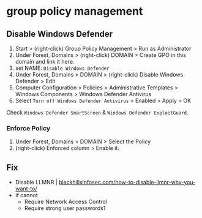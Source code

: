 # group policy management

## Disable Windows Defender

1. Start > (right-click) Group Policy Management > Run as Administrator
2. Under Forest, Domains > (right-click) DOMAIN >  Create GPO in this domain and link it here.
3. set NAME: `Disable Windows Defender`
4. Under Forest, Domains > DOMAIN > (right-click) Disable Windows Defender > Edit
5. Computer Configuration > Policies > Administrative Templates > Windows Components > Windows Defender Antivirus
6. Select `Turn off Windows Defender Antivirus` > Enabled > Apply > OK

Check `Windows Defender SmartScreen` & `Windows Defender ExploitGuard`.

### Enforce Policy

1. Under Forest, Domains > DOMAIN > Select the Policy
2. (right-click) Enforced column > Enable it.

## Fix

* Disable LLMNR
  | [blackhillsinfosec.com/how-to-disable-llmnr-why-you-want-to/](https://www.blackhillsinfosec.com/how-to-disable-llmnr-why-you-want-to/)
* if cannot
    * Require Network Access Control
    * Require strong user passwords1